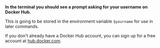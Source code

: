 **In the terminal you should see a prompt asking for your username on Docker Hub.**

This is going to be stored in the environment variable `$yourname` for use in later commands.

If you don't already have a Docker Hub account, you can sign up for a free account at [hub.docker.com](https://hub.docker.com).
